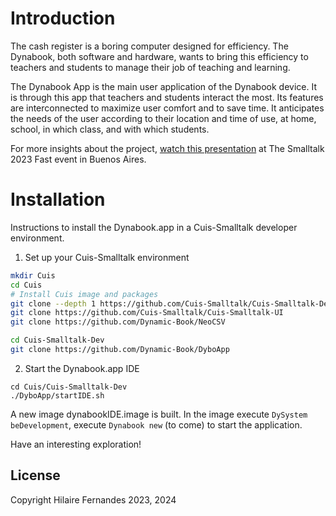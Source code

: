 # Introduction

The cash register is a boring computer designed for efficiency. The
Dynabook, both software and hardware, wants to bring this efficiency
to teachers and students to manage their job of teaching and learning.

The Dynabook App is the main user application of the Dynabook
device. It is through this app that teachers and students interact the
most. Its features are interconnected to maximize user comfort and to
save time. It anticipates the needs of the user according to their
location and time of use, at home, school, in which class, and with
which students.

For more insights about the project, [watch this
presentation](https://youtu.be/DBjJrAZSEHs?si=y1hHnFLp9mI_8yN9) at The
Smalltalk 2023 Fast event in Buenos Aires.

# Installation

Instructions to install the Dynabook.app in a Cuis-Smalltalk developer
environment.

1. Set up your Cuis-Smalltalk environment
```bash
mkdir Cuis
cd Cuis
# Install Cuis image and packages
git clone --depth 1 https://github.com/Cuis-Smalltalk/Cuis-Smalltalk-Dev
git clone https://github.com/Cuis-Smalltalk/Cuis-Smalltalk-UI
git clone https://github.com/Dynamic-Book/NeoCSV

cd Cuis-Smalltalk-Dev
git clone https://github.com/Dynamic-Book/DyboApp
```

2. Start the Dynabook.app IDE
```
cd Cuis/Cuis-Smalltalk-Dev
./DyboApp/startIDE.sh
```
A new image dynabookIDE.image is built. In the image execute
`DySystem beDevelopment`, execute `Dynabook new` (to come) to start the
application.

Have an interesting exploration!

## License

Copyright Hilaire Fernandes 2023, 2024

